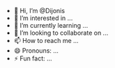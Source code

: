 - 👋 Hi, I’m @Dijonis
- 👀 I’m interested in ...
- 🌱 I’m currently learning ...
- 💞️ I’m looking to collaborate on ...
- 📫 How to reach me ...
- 😄 Pronouns: ...
- ⚡ Fun fact: ...

<!---
Dijonis/Dijonis is a ✨ special ✨ repository because its `README.md` (this file) appears on your GitHub profile.
You can click the Preview link to take a look at your changes.
--->

